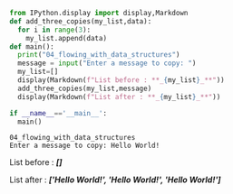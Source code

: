 ```python
from IPython.display import display,Markdown
def add_three_copies(my_list,data):
  for i in range(3):
    my_list.append(data)
def main():
  print("04_flowing_with_data_structures")
  message = input("Enter a message to copy: ")
  my_list=[]
  display(Markdown(f"List before : **_{my_list}_**"))
  add_three_copies(my_list,message)
  display(Markdown(f"List after : **_{my_list}_**"))

if __name__=='__main__':
  main()

```

    04_flowing_with_data_structures
    Enter a message to copy: Hello World!
    


List before : **_[]_**



List after : **_['Hello World!', 'Hello World!', 'Hello World!']_**

